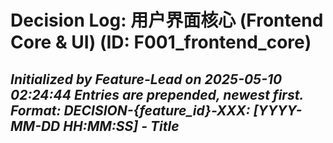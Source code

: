 # Decision Log: 用户界面核心 (Frontend Core & UI) (ID: F001_frontend_core)
*Initialized by Feature-Lead on 2025-05-10 02:24:44*
*Entries are prepended, newest first. Format: DECISION-{feature_id}-XXX: [YYYY-MM-DD HH:MM:SS] - Title*
---
<!-- No feature-specific decisions logged yet. -->